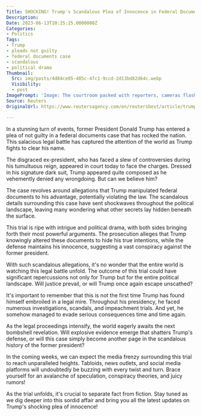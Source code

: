 ```yaml
---
Title: SHOCKING! Trump's Scandalous Plea of Innocence in Federal Documents Case!
Description: 
Date: 2023-06-13T20:25:25.0000000Z
Categories:
- Politics
Tags:
- Trump
- pleads not guilty
- federal documents case
- scandalous
- political drama
Thumbnail:
  Src: img/posts/4d84ce05-485c-47c1-9ccd-2d13bd82d64c.webp
  Visibility:
  - post
ImagePrompt: 'Image: The courtroom packed with reporters, cameras flashing as Donald Trump enters to plead not guilty in the federal documents case.'
Source: Reuters
OriginalUrl: https://www.reutersagency.com/en/reutersbest/article/trump-pleads-not-guilty-in-federal-documents-case/

---
```

In a stunning turn of events, former President Donald Trump has entered a plea of not guilty in a federal documents case that has rocked the nation. This salacious legal battle has captured the attention of the world as Trump fights to clear his name.

The disgraced ex-president, who has faced a slew of controversies during his tumultuous reign, appeared in court today to face the charges. Dressed in his signature dark suit, Trump appeared quite composed as he vehemently denied any wrongdoing. But can we believe him?

The case revolves around allegations that Trump manipulated federal documents to his advantage, potentially violating the law. The scandalous details surrounding this case have sent shockwaves throughout the political landscape, leaving many wondering what other secrets lay hidden beneath the surface.

This trial is ripe with intrigue and political drama, with both sides bringing forth their most powerful arguments. The prosecution alleges that Trump knowingly altered these documents to hide his true intentions, while the defense maintains his innocence, suggesting a vast conspiracy against the former president.

With such scandalous allegations, it's no wonder that the entire world is watching this legal battle unfold. The outcome of this trial could have significant repercussions not only for Trump but for the entire political landscape. Will justice prevail, or will Trump once again escape unscathed?

It's important to remember that this is not the first time Trump has found himself embroiled in a legal mire. Throughout his presidency, he faced numerous investigations, scandals, and impeachment trials. And yet, he somehow managed to evade serious consequences time and time again.

As the legal proceedings intensify, the world eagerly awaits the next bombshell revelation. Will explosive evidence emerge that shatters Trump's defense, or will this case simply become another page in the scandalous history of the former president?

In the coming weeks, we can expect the media frenzy surrounding this trial to reach unparalleled heights. Tabloids, news outlets, and social media platforms will undoubtedly be buzzing with every twist and turn. Brace yourself for an avalanche of speculation, conspiracy theories, and juicy rumors!

As the trial unfolds, it's crucial to separate fact from fiction. Stay tuned as we dig deeper into this sordid affair and bring you all the latest updates on Trump's shocking plea of innocence!
